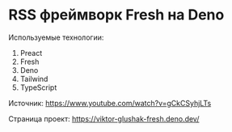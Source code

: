 # RSS фреймворк Fresh на Deno


Используемые технологии:
1) Preact
2) Fresh
3) Deno
4) Tailwind
5) TypeScript

Источник: https://www.youtube.com/watch?v=gCkCSyhjLTs

Страница проект: https://viktor-glushak-fresh.deno.dev/
